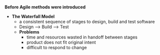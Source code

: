 __Before Agile methods were introduced__
- __The Waterfall Model__
    - a consistent sequence of stages to design, build and test software
    - Design --> Build --> Test
    - __Problems__
        - time and resources wasted in handoff between stages
        - product does not fit original intent
        - difficult to respond to change

